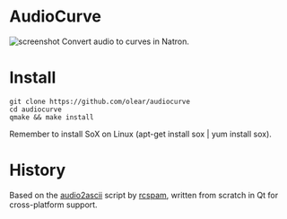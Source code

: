# AudioCurve
![screenshot](https://cloud.githubusercontent.com/assets/7461595/8764008/641dc97c-2dba-11e5-9652-91bb7d197067.png)
Convert audio to curves in Natron.

# Install

```
git clone https://github.com/olear/audiocurve
cd audiocurve
qmake && make install
```

Remember to install SoX on Linux (apt-get install sox | yum install sox).

# History

Based on the [audio2ascii](https://github.com/rcspam/audio2ascii) script by [rcspam](https://github.com/rcspam), written from scratch in Qt for cross-platform support.
